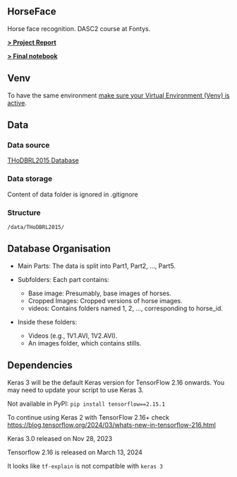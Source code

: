 ## HorseFace
Horse face recognition. DASC2 course at Fontys.

[**> Project Report**](project_report.md)

[**> Final notebook**](/scripts/only_stills_heatmap.ipynb)

## Venv
To have the same environment [make sure your Virtual Environment (Venv) is active](README_VENV.md).

## Data
### Data source
[THoDBRL2015 Database](https://ieee-dataport.org/open-access/thodbrl2015-database)

### Data storage
Content of data folder is ignored in .gitignore

### Structure

    /data/THoDBRL2015/


## Database Organisation

* Main Parts: The data is split into Part1, Part2, ..., Part5.

* Subfolders: Each part contains:
    * Base image: Presumably, base images of horses.
    * Cropped Images: Cropped versions of horse images.
    * videos: Contains folders named 1, 2, ..., corresponding to horse_id.

* Inside these folders:
    * Videos (e.g., 1V1.AVI, 1V2.AVI).
    * An images folder, which  contains stills.

## Dependencies
Keras 3 will be the default Keras version for TensorFlow 2.16 onwards. You may need to update your script to use Keras 3.

Not available in PyPI: ```pip install tensorflow==2.15.1```

To continue using Keras 2 with TensorFlow 2.16+ check https://blog.tensorflow.org/2024/03/whats-new-in-tensorflow-216.html

Keras 3.0 released on Nov 28, 2023

Tensorflow 2.16 is released on March 13, 2024

It looks like `tf-explain` is not compatible with `keras 3`